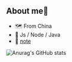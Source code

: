 ## About me👋
- 🗺️ From China
- 📖 Js / Node / Java
- 📓 [note](https://www.yuque.com/fanfangxiangdelu)

![Anurag's GitHub stats](https://github-readme-stats.vercel.app/api?username=lwj6666&show_icons=true&theme=dark&card_width=200px) 